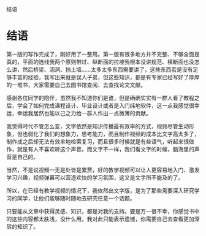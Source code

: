 结语

# 结语

第一版的写作完成了，刚好用了一整周。第一版有很多地方并不完整、不够全面是真的，平面的选线我两个原则带过、纵断面的拉坡我根本没讲规范、横断面也没怎么讲，然后桥梁、涵洞、挡土墙......太多太多东西需要讲了，这些东西若是没有足够丰富的经验，我写出来就是误人子弟，但这些知识，都是有专家已经写好了厚厚的一堆书，大家需要自己去图书馆查阅、去查找论文文献。

感谢各位同学的陪伴，虽然我不知道你们是谁，但是确确实实有一群人看了教程之后，学会了如何完成课程设计、毕业设计或者是入门纬地软件，这一点我感觉很幸运，幸运我居然也能以己之力给一群人作出一点微薄的贡献。

 我觉得时代不管怎么变，文字依然是知识传播最有效率的方式，视频尽管生动形象，但也弱化了我们的想象力，思考能力，而且制作视频的成本比文字高太多了，制作成之后却无法有效率地检索复习，而且很多时候就是有些语气，听起来很做作，就是有人不喜欢听这个声音。而文字不一样，我们看文字的时候，脑海里的声音是自己的。

当然，不是说视频一无是处皆是累赘，好的教学视频可以让人更容易地入门、激发学习兴趣，视频弹幕可以营造欢快的学习氛围，这又是文字所不能及的了。

所以，在已经有教学视频的情况下，我依然出文字版，是为了那些需要深入研究学习的同学，让他们能够随时随地去研究任意一个话题。

只要能从文章中获得灵感、知识，都是对我的支持。要是万一很不幸，你感觉书中的这些内容都太肤浅，没什么用，我对此只能表示遗憾，你需要自己去查看更加深层的知识了。
